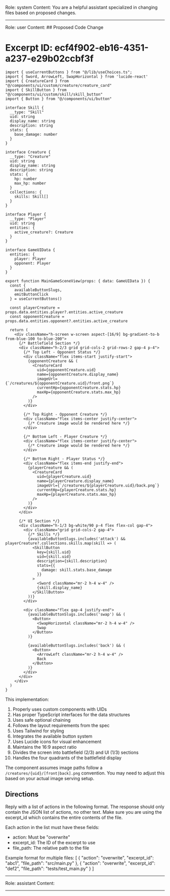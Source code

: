 Role: system
Content: You are a helpful assistant specialized in changing files based on proposed changes.
__________________
Role: user
Content: ## Proposed Code Change
# Excerpt ID: ecf4f902-eb16-4351-a237-e29b02ccbf3f
```tsx main_game/templates/MainGameScene.tsx
import { useCurrentButtons } from "@/lib/useChoices.ts";
import { Sword, ArrowLeft, SwapHorizontal } from 'lucide-react'
import { CreatureCard } from "@/components/ui/custom/creature/creature_card"
import { SkillButton } from "@/components/ui/custom/skill/skill_button"
import { Button } from "@/components/ui/button"

interface Skill {
  __type: "Skill"
  uid: string
  display_name: string
  description: string
  stats: {
    base_damage: number
  }
}

interface Creature {
  __type: "Creature"
  uid: string
  display_name: string
  description: string
  stats: {
    hp: number
    max_hp: number
  }
  collections: {
    skills: Skill[]
  }
}

interface Player {
  __type: "Player"
  uid: string
  entities: {
    active_creature?: Creature
  }
}

interface GameUIData {
  entities: {
    player: Player
    opponent: Player
  }
}

export function MainGameSceneView(props: { data: GameUIData }) {
  const {
    availableButtonSlugs,
    emitButtonClick
  } = useCurrentButtons()

  const playerCreature = props.data.entities.player?.entities.active_creature
  const opponentCreature = props.data.entities.opponent?.entities.active_creature

  return (
    <div className="h-screen w-screen aspect-[16/9] bg-gradient-to-b from-blue-100 to-blue-200">
      {/* Battlefield Section */}
      <div className="h-2/3 grid grid-cols-2 grid-rows-2 gap-4 p-4">
        {/* Top Left - Opponent Status */}
        <div className="flex items-start justify-start">
          {opponentCreature && (
            <CreatureCard
              uid={opponentCreature.uid}
              name={opponentCreature.display_name}
              imageUrl={`/creatures/${opponentCreature.uid}/front.png`}
              currentHp={opponentCreature.stats.hp}
              maxHp={opponentCreature.stats.max_hp}
            />
          )}
        </div>

        {/* Top Right - Opponent Creature */}
        <div className="flex items-center justify-center">
          {/* Creature image would be rendered here */}
        </div>

        {/* Bottom Left - Player Creature */}
        <div className="flex items-center justify-center">
          {/* Creature image would be rendered here */}
        </div>

        {/* Bottom Right - Player Status */}
        <div className="flex items-end justify-end">
          {playerCreature && (
            <CreatureCard
              uid={playerCreature.uid}
              name={playerCreature.display_name}
              imageUrl={`/creatures/${playerCreature.uid}/back.png`}
              currentHp={playerCreature.stats.hp}
              maxHp={playerCreature.stats.max_hp}
            />
          )}
        </div>
      </div>

      {/* UI Section */}
      <div className="h-1/3 bg-white/90 p-4 flex flex-col gap-4">
        <div className="grid grid-cols-2 gap-4">
          {/* Skills */}
          {availableButtonSlugs.includes('attack') && playerCreature?.collections.skills.map(skill => (
            <SkillButton
              key={skill.uid}
              uid={skill.uid}
              description={skill.description}
              stats={{
                damage: skill.stats.base_damage
              }}
            >
              <Sword className="mr-2 h-4 w-4" />
              {skill.display_name}
            </SkillButton>
          ))}
        </div>

        <div className="flex gap-4 justify-end">
          {availableButtonSlugs.includes('swap') && (
            <Button>
              <SwapHorizontal className="mr-2 h-4 w-4" />
              Swap
            </Button>
          )}
          
          {availableButtonSlugs.includes('back') && (
            <Button>
              <ArrowLeft className="mr-2 h-4 w-4" />
              Back
            </Button>
          )}
        </div>
      </div>
    </div>
  )
}
```

This implementation:
1. Properly uses custom components with UIDs
2. Has proper TypeScript interfaces for the data structures
3. Uses safe optional chaining
4. Follows the layout requirements from the spec
5. Uses Tailwind for styling
6. Integrates the available button system
7. Uses Lucide icons for visual enhancement
8. Maintains the 16:9 aspect ratio
9. Divides the screen into battlefield (2/3) and UI (1/3) sections
10. Handles the four quadrants of the battlefield display

The component assumes image paths follow a `/creatures/{uid}/[front|back].png` convention. You may need to adjust this based on your actual image serving setup.

## Directions
Reply with a list of actions in the following format. The response should only contain the JSON list of actions, no other text.
Make sure you are using the excerpt_id which contains the entire contents of the file.

Each action in the list must have these fields:
- action: Must be "overwrite"
- excerpt_id: The ID of the excerpt to use
- file_path: The relative path to the file

Example format for multiple files:
[
    {
        "action": "overwrite",
        "excerpt_id": "abc1",
        "file_path": "src/main.py"
    },
    {
        "action": "overwrite",
        "excerpt_id": "def2",
        "file_path": "tests/test_main.py"
    }
]
__________________
Role: assistant
Content: 
__________________
